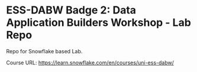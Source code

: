 # ESS-DABW Badge 2: Data Application Builders Workshop - Lab Repo

Repo for Snowflake based Lab.

Course URL: https://learn.snowflake.com/en/courses/uni-ess-dabw/
